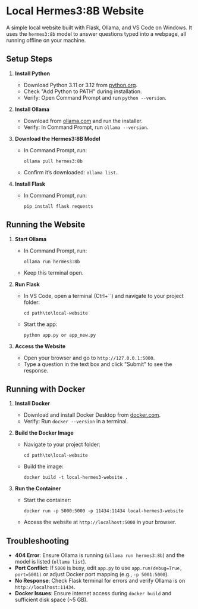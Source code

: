 # Local Hermes3:8B Website

A simple local website built with Flask, Ollama, and VS Code on Windows. It uses the `hermes3:8b` model to answer questions typed into a webpage, all running offline on your machine.

## Setup Steps
1. **Install Python**
   - Download Python 3.11 or 3.12 from [python.org](https://www.python.org/downloads/windows/).
   - Check "Add Python to PATH" during installation.
   - Verify: Open Command Prompt and run `python --version`.

2. **Install Ollama**
   - Download from [ollama.com](https://ollama.com/download) and run the installer.
   - Verify: In Command Prompt, run `ollama --version`.

3. **Download the Hermes3:8B Model**
   - In Command Prompt, run:
     ```
     ollama pull hermes3:8b
     ```
   - Confirm it’s downloaded: `ollama list`.

4. **Install Flask**
   - In Command Prompt, run:
     ```
     pip install flask requests
     ```


## Running the Website
1. **Start Ollama**
   - In Command Prompt, run:
     ```
     ollama run hermes3:8b
     ```
   - Keep this terminal open.

2. **Run Flask**
   - In VS Code, open a terminal (Ctrl+``) and navigate to your project folder:
     ```
     cd path\to\local-website
     ```
   - Start the app:
     ```
     python app.py or app_new.py
     ```

3. **Access the Website**
   - Open your browser and go to `http://127.0.0.1:5000`.
   - Type a question in the text box and click "Submit" to see the response.

## Running with Docker
1. **Install Docker**
   - Download and install Docker Desktop from [docker.com](https://www.docker.com/products/docker-desktop/).
   - Verify: Run `docker --version` in a terminal.

2. **Build the Docker Image**
   - Navigate to your project folder:
     ```
     cd path\to\local-website
     ```
   - Build the image:
     ```
     docker build -t local-hermes3-website .
     ```

3. **Run the Container**
   - Start the container:
     ```
     docker run -p 5000:5000 -p 11434:11434 local-hermes3-website
     ```
   - Access the website at `http://localhost:5000` in your browser.

## Troubleshooting
- **404 Error**: Ensure Ollama is running (`ollama run hermes3:8b`) and the model is listed (`ollama list`).
- **Port Conflict**: If `5000` is busy, edit `app.py` to use `app.run(debug=True, port=5001)` or adjust Docker port mapping (e.g., `-p 5001:5000`).
- **No Response**: Check Flask terminal for errors and verify Ollama is on `http://localhost:11434`.
- **Docker Issues**: Ensure internet access during `docker build` and sufficient disk space (~5 GB).